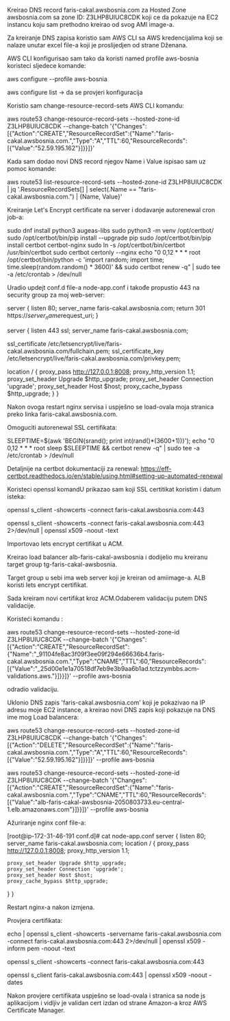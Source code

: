 
Kreirao DNS record faris-cakal.awsbosnia.com za Hosted Zone awsbosnia.com sa zone ID: Z3LHP8UIUC8CDK koji ce da pokazuje na EC2 instancu koju sam prethodno kreirao od svog AMI image-a. 

Za kreiranje DNS zapisa koristio sam AWS CLI sa AWS kredencijalima koji se nalaze unutar excel file-a koji je proslijedjen od strane Dženana. 

AWS CLI konfigurisao sam tako da koristi named profile aws-bosnia koristeci sljedece komande:

aws configure --profile aws-bosnia

aws configure list → da se provjeri konfiguracija

Koristio sam change-resource-record-sets AWS CLI komandu:

aws route53 change-resource-record-sets --hosted-zone-id Z3LHP8UIUC8CDK --change-batch '{"Changes":[{"Action":"CREATE","ResourceRecordSet":{"Name":"faris-cakal.awsbosnia.com.","Type":"A","TTL":60,"ResourceRecords":[{"Value":"52.59.195.162"}]}}]}'

Kada sam dodao novi DNS record njegov Name i Value ispisao sam uz pomoc komande:

aws route53 list-resource-record-sets --hosted-zone-id Z3LHP8UIUC8CDK | jq '.ResourceRecordSets[] | select(.Name == "faris-cakal.awsbosnia.com.") | {Name, Value}'

Kreiranje  Let's Encrypt certificate na server i dodavanje autorenewal cron job-a:

sudo dnf install python3 augeas-libs
sudo python3 -m venv /opt/certbot/
sudo /opt/certbot/bin/pip install --upgrade pip
sudo /opt/certbot/bin/pip install certbot certbot-nginx
sudo ln -s /opt/certbot/bin/certbot /usr/bin/certbot
sudo certbot certonly --nginx 
echo "0 0,12 * * * root /opt/certbot/bin/python -c 'import random; import time; time.sleep(random.random() * 3600)' && sudo certbot renew -q" | sudo tee -a /etc/crontab > /dev/null

Uradio updejt conf.d file-a node-app.conf i takođe propustio 443 na security group za moj web-server:

server {
  listen 80;
  server_name faris-cakal.awsbosnia.com;
  return 301 https://$server_name$request_uri;
}

server {
  listen 443 ssl;
  server_name faris-cakal.awsbosnia.com;

  ssl_certificate /etc/letsencrypt/live/faris-cakal.awsbosnia.com/fullchain.pem;
  ssl_certificate_key /etc/letsencrypt/live/faris-cakal.awsbosnia.com/privkey.pem;

  location / {
    proxy_pass http://127.0.0.1:8008;
    proxy_http_version 1.1;
    proxy_set_header Upgrade $http_upgrade;
    proxy_set_header Connection 'upgrade';
    proxy_set_header Host $host;
    proxy_cache_bypass $http_upgrade;
  }
}

Nakon ovoga restart nginx servisa i uspješno se load-ovala moja stranica preko linka faris-cakal.awsbosnia.com.

 
Omoguciti autorenewal SSL certifikata:

SLEEPTIME=$(awk 'BEGIN{srand(); print int(rand()*(3600+1))}'); echo "0 0,12 * * * root sleep $SLEEPTIME && certbot renew -q" | sudo tee -a /etc/crontab > /dev/null

Detaljnije na certbot dokumentaciji za renewal: https://eff-certbot.readthedocs.io/en/stable/using.html#setting-up-automated-renewal

Koristeci openssl komandU prikazao sam koji SSL certitikat koristim i datum  isteka:

openssl s_client -showcerts -connect faris-cakal.awsbosnia.com:443

openssl s_client -showcerts -connect faris-cakal.awsbosnia.com:443 2>/dev/null | openssl x509 -noout -text

Importovao lets encrypt certifikat u ACM.

Kreirao load balancer alb-faris-cakal-awsbosnia i dodijelio mu kreiranu target group tg-faris-cakal-awsbosnia.

Target group u sebi ima web server koji je kreiran od amiimage-a. ALB koristi lets encrypt certifikat.

Sada kreiram novi certifikat kroz ACM.Odaberem validaciju putem DNS validacije.

Koristeći komandu :

aws route53 change-resource-record-sets --hosted-zone-id Z3LHP8UIUC8CDK --change-batch '{"Changes":[{"Action":"CREATE","ResourceRecordSet":{"Name":"_91104fe8ac3f09f3ee09f294e66636b4.faris-cakal.awsbosnia.com.","Type":"CNAME","TTL":60,"ResourceRecords":[{"Value":"_25d00e1e1a70518df7eb9e3b9aa6b1ad.tctzzymbbs.acm-validations.aws."}]}}]}' --profile aws-bosnia

odradio validaciju.

Uklonio DNS zapis 'faris-cakal.awsbosnia.com' koji je pokazivao na IP adresu moje EC2 instance, a kreirao novi DNS zapis koji pokazuje na DNS ime mog Load balancera:

aws route53 change-resource-record-sets --hosted-zone-id Z3LHP8UIUC8CDK --change-batch '{"Changes":[{"Action":"DELETE","ResourceRecordSet":{"Name":"faris-cakal.awsbosnia.com.","Type":"A","TTL":60,"ResourceRecords":[{"Value":"52.59.195.162"}]}}]}' --profile aws-bosnia

aws route53 change-resource-record-sets --hosted-zone-id Z3LHP8UIUC8CDK --change-batch '{"Changes":[{"Action":"CREATE","ResourceRecordSet":{"Name":"faris-cakal.awsbosnia.com.","Type":"CNAME","TTL":60,"ResourceRecords":[{"Value":"alb-faris-cakal-awsbosnia-2050803733.eu-central-1.elb.amazonaws.com"}]}}]}' --profile aws-bosnia

Ažuriranje nginx conf file-a:

[root@ip-172-31-46-191 conf.d]# cat node-app.conf
server {
  listen 80;
  server_name faris-cakal.awsbosnia.com;
  location / {
    proxy_pass http://127.0.0.1:8008;
    proxy_http_version 1.1;

    proxy_set_header Upgrade $http_upgrade;
    proxy_set_header Connection 'upgrade';
    proxy_set_header Host $host;
    proxy_cache_bypass $http_upgrade;
  }
}

Restart nginx-a nakon izmjena.


Provjera certifikata:

echo | openssl s_client -showcerts -servername faris-cakal.awsbosnia.com -connect faris-cakal.awsbosnia.com:443 2>/dev/null | openssl x509 -inform pem -noout -text


openssl s_client -showcerts -connect faris-cakal.awsbosnia.com:443 

openssl s_client faris-cakal.awsbosnia.com:443 | openssl x509 -noout -dates

Nakon provjere certifikata uspješno se load-ovala i stranica sa node js aplikacijom i vidljiv je validan cert izdan od strane Amazon-a kroz AWS Certificate Manager.
